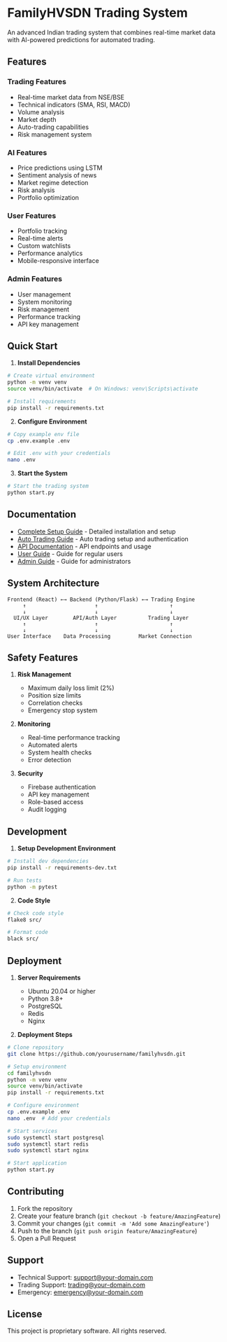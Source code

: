 # FamilyHVSDN Trading System

An advanced Indian trading system that combines real-time market data with AI-powered predictions for automated trading.

## Features

### Trading Features
- Real-time market data from NSE/BSE
- Technical indicators (SMA, RSI, MACD)
- Volume analysis
- Market depth
- Auto-trading capabilities
- Risk management system

### AI Features
- Price predictions using LSTM
- Sentiment analysis of news
- Market regime detection
- Risk analysis
- Portfolio optimization

### User Features
- Portfolio tracking
- Real-time alerts
- Custom watchlists
- Performance analytics
- Mobile-responsive interface

### Admin Features
- User management
- System monitoring
- Risk management
- Performance tracking
- API key management

## Quick Start

1. **Install Dependencies**
```bash
# Create virtual environment
python -m venv venv
source venv/bin/activate  # On Windows: venv\Scripts\activate

# Install requirements
pip install -r requirements.txt
```

2. **Configure Environment**
```bash
# Copy example env file
cp .env.example .env

# Edit .env with your credentials
nano .env
```

3. **Start the System**
```bash
# Start the trading system
python start.py
```

## Documentation

- [Complete Setup Guide](COMPLETE_SETUP.md) - Detailed installation and setup
- [Auto Trading Guide](AUTO_TRADING_AND_AUTH.md) - Auto trading setup and authentication
- [API Documentation](docs/API.md) - API endpoints and usage
- [User Guide](docs/USER_GUIDE.md) - Guide for regular users
- [Admin Guide](docs/ADMIN_GUIDE.md) - Guide for administrators

## System Architecture

```
Frontend (React) ←→ Backend (Python/Flask) ←→ Trading Engine
     ↑                      ↑                       ↑
     ↓                      ↓                       ↓
  UI/UX Layer        API/Auth Layer          Trading Layer
     ↑                      ↑                       ↑
     ↓                      ↓                       ↓
User Interface    Data Processing         Market Connection
```

## Safety Features

1. **Risk Management**
   - Maximum daily loss limit (2%)
   - Position size limits
   - Correlation checks
   - Emergency stop system

2. **Monitoring**
   - Real-time performance tracking
   - Automated alerts
   - System health checks
   - Error detection

3. **Security**
   - Firebase authentication
   - API key management
   - Role-based access
   - Audit logging

## Development

1. **Setup Development Environment**
```bash
# Install dev dependencies
pip install -r requirements-dev.txt

# Run tests
python -m pytest
```

2. **Code Style**
```bash
# Check code style
flake8 src/

# Format code
black src/
```

## Deployment

1. **Server Requirements**
   - Ubuntu 20.04 or higher
   - Python 3.8+
   - PostgreSQL
   - Redis
   - Nginx

2. **Deployment Steps**
```bash
# Clone repository
git clone https://github.com/yourusername/familyhvsdn.git

# Setup environment
cd familyhvsdn
python -m venv venv
source venv/bin/activate
pip install -r requirements.txt

# Configure environment
cp .env.example .env
nano .env  # Add your credentials

# Start services
sudo systemctl start postgresql
sudo systemctl start redis
sudo systemctl start nginx

# Start application
python start.py
```

## Contributing

1. Fork the repository
2. Create your feature branch (`git checkout -b feature/AmazingFeature`)
3. Commit your changes (`git commit -m 'Add some AmazingFeature'`)
4. Push to the branch (`git push origin feature/AmazingFeature`)
5. Open a Pull Request

## Support

- Technical Support: support@your-domain.com
- Trading Support: trading@your-domain.com
- Emergency: emergency@your-domain.com

## License

This project is proprietary software. All rights reserved.
